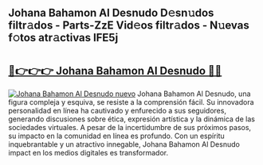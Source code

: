 ## Johana Bahamon Al Desnudo D𝚎sn𝚞dos filtr𝚊dos - Parts-ZzE Vid𝚎os filtr𝚊dos - N𝚞evas f𝚘tos atr𝚊ctivas lFE5j

# <h2><a href="http://mb4bf8.tromn.icu/?c=Johana+Bahamon+Al+Desnudo">🔗👉👉👉 Johana Bahamon Al Desnudo 🔗🔗</a></h2>

[![Johana Bahamon Al Desnudo nuevo](https://i.imgur.com/pEAQMta.gif)](http://mb4bf8.tromn.icu/?c=Johana+Bahamon+Al+Desnudo)
Johana Bahamon Al Desnudo, una figura compleja y esquiva, se resiste a la comprensión fácil. Su innovadora personalidad en línea ha cautivado y enfurecido a sus seguidores, generando discusiones sobre ética, expresión artística y la dinámica de las sociedades virtuales. A pesar de la incertidumbre de sus próximos pasos, su impacto en la comunidad en línea es profundo. Con un espíritu inquebrantable y un atractivo innegable, Johana Bahamon Al Desnudo impact en los medios digitales es transformador.
